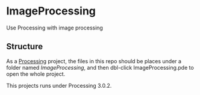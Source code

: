 # ImageProcessing
Use Processing with image processing

## Structure
As a [Processing](http://processing.org) project, the files in this repo should be places under a folder named *ImageProcessing*, and then dbl-click ImageProcessing.pde to open the whole project.

This projects runs under Processing 3.0.2.
